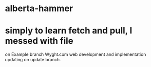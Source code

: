 # alberta-hammer
# simply to learn fetch and pull, I messed with file
on Example branch
Wyght.com web development and implementation
updating on update branch. 
